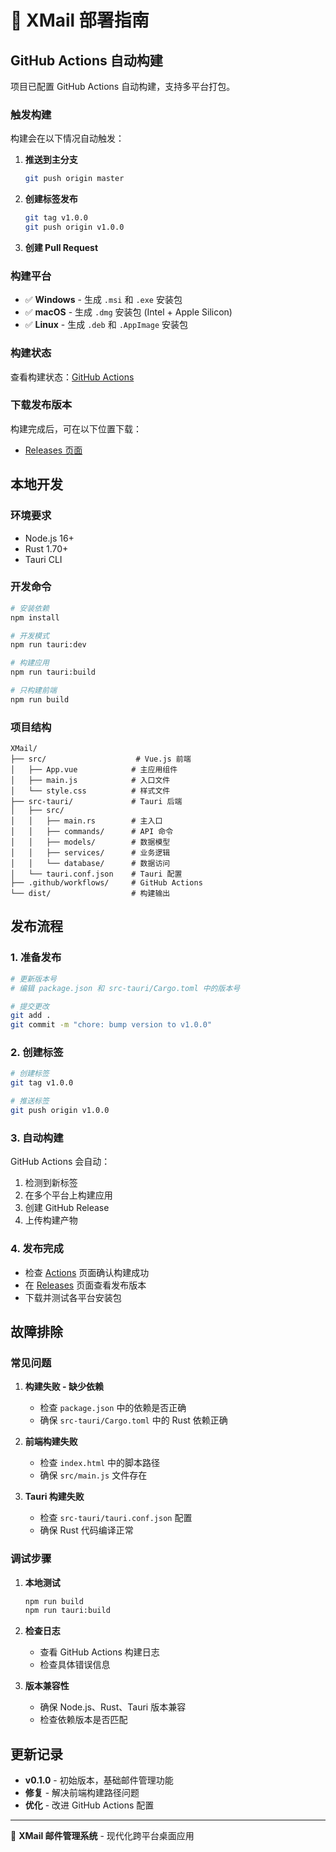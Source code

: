 # 🚀 XMail 部署指南

## GitHub Actions 自动构建

项目已配置 GitHub Actions 自动构建，支持多平台打包。

### 触发构建

构建会在以下情况自动触发：

1. **推送到主分支**
   ```bash
   git push origin master
   ```

2. **创建标签发布**
   ```bash
   git tag v1.0.0
   git push origin v1.0.0
   ```

3. **创建 Pull Request**

### 构建平台

- ✅ **Windows** - 生成 `.msi` 和 `.exe` 安装包
- ✅ **macOS** - 生成 `.dmg` 安装包 (Intel + Apple Silicon)
- ✅ **Linux** - 生成 `.deb` 和 `.AppImage` 安装包

### 构建状态

查看构建状态：[GitHub Actions](https://github.com/hj01857655/XMail/actions)

### 下载发布版本

构建完成后，可在以下位置下载：
- [Releases 页面](https://github.com/hj01857655/XMail/releases)

## 本地开发

### 环境要求

- Node.js 16+
- Rust 1.70+
- Tauri CLI

### 开发命令

```bash
# 安装依赖
npm install

# 开发模式
npm run tauri:dev

# 构建应用
npm run tauri:build

# 只构建前端
npm run build
```

### 项目结构

```
XMail/
├── src/                    # Vue.js 前端
│   ├── App.vue            # 主应用组件
│   ├── main.js            # 入口文件
│   └── style.css          # 样式文件
├── src-tauri/             # Tauri 后端
│   ├── src/
│   │   ├── main.rs        # 主入口
│   │   ├── commands/      # API 命令
│   │   ├── models/        # 数据模型
│   │   ├── services/      # 业务逻辑
│   │   └── database/      # 数据访问
│   └── tauri.conf.json    # Tauri 配置
├── .github/workflows/     # GitHub Actions
└── dist/                  # 构建输出
```

## 发布流程

### 1. 准备发布

```bash
# 更新版本号
# 编辑 package.json 和 src-tauri/Cargo.toml 中的版本号

# 提交更改
git add .
git commit -m "chore: bump version to v1.0.0"
```

### 2. 创建标签

```bash
# 创建标签
git tag v1.0.0

# 推送标签
git push origin v1.0.0
```

### 3. 自动构建

GitHub Actions 会自动：
1. 检测到新标签
2. 在多个平台上构建应用
3. 创建 GitHub Release
4. 上传构建产物

### 4. 发布完成

- 检查 [Actions](https://github.com/hj01857655/XMail/actions) 页面确认构建成功
- 在 [Releases](https://github.com/hj01857655/XMail/releases) 页面查看发布版本
- 下载并测试各平台安装包

## 故障排除

### 常见问题

1. **构建失败 - 缺少依赖**
   - 检查 `package.json` 中的依赖是否正确
   - 确保 `src-tauri/Cargo.toml` 中的 Rust 依赖正确

2. **前端构建失败**
   - 检查 `index.html` 中的脚本路径
   - 确保 `src/main.js` 文件存在

3. **Tauri 构建失败**
   - 检查 `src-tauri/tauri.conf.json` 配置
   - 确保 Rust 代码编译正常

### 调试步骤

1. **本地测试**
   ```bash
   npm run build
   npm run tauri:build
   ```

2. **检查日志**
   - 查看 GitHub Actions 构建日志
   - 检查具体错误信息

3. **版本兼容性**
   - 确保 Node.js、Rust、Tauri 版本兼容
   - 检查依赖版本是否匹配

## 更新记录

- **v0.1.0** - 初始版本，基础邮件管理功能
- **修复** - 解决前端构建路径问题
- **优化** - 改进 GitHub Actions 配置

---

📧 **XMail 邮件管理系统** - 现代化跨平台桌面应用